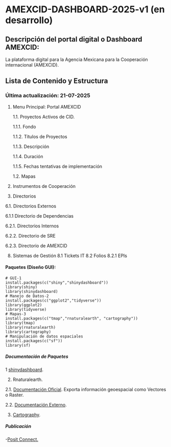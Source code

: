 # AMEXCID-DASHBOARD-2025-v1 (en desarrollo)
   ## Descripción del portal digital o Dashboard AMEXCID: 
La plataforma digital para la Agencia Mexicana para la Cooperación internacional (AMEXCID).

## Lista de Contenido y Estructura
### Última actualización: 21-07-2025

1. Menu Principal: Portal AMEXCID
   
   1.1. Proyectos Activos de CID.

      1.1.1. Fondo
   
      1.1.2. Títulos de Proyectos
   
      1.1.3. Descripción
   
      1.1.4. Duración
   
      1.1.5. Fechas tentativas de implementación
   
   1.2. Mapas
   
5. Instrumentos de Cooperación
   
6. Directorios

6.1. Directorios Externos
   
  6.1.1 Directorio de Dependencias

6.2.1. Directorios Internos 
  
   6.2.2. Directorio de SRE
  
   6.2.3. Directorio de AMEXCID
   
 8. Sistemas de Gestión
   8.1 Tickets IT
   8.2 Folios
   8.2.1 EPIs
   
#### Paquetes (Diseño GUI):
 ```{R, Paquetes}
# GUI-1
install.packages(c("shiny","shinydashboard"))
library(shiny)
library(shinydashboard)
# Manejo de Datos-2
install.packages(c("ggplot2","tidyverse"))
library(ggplot2)
library(tidyverse)
# Mapas-3
install.packages(c("tmap","rnaturalearth", "cartography"))
library(tmap)
library(rnaturalearth)
library(cartography)
# Manipulación de datos espaciales
install.packages(c("sf"))
library(sf)
 ```
##### Documentación de Paquetes
1 [shinydashboard](https://rstudio.github.io/shinydashboard/).

2. Rnaturalearth.
   
2.1. [Documentación Oficial](https://www.naturalearthdata.com/). Exporta información geoespacial como Vectores o Raster. 

2.2. [Documentación Externo](https://www.rdocumentation.org/packages/rnaturalearth/versions/0.0.0.9000).

3. [Cartography](https://cran.r-project.org/web/packages/cartography/vignettes/cartography.html).

##### Publicación 

-[Posit Connect.](https://docs.posit.co/connect-cloud/how-to/r/shiny-r.html)

